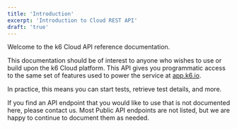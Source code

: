 ```yaml
---
title: 'Introduction'
excerpt: 'Introduction to Cloud REST API'
draft: 'true'
---
```


Welcome to the k6 Cloud API reference documentation. 

This documentation should be of interest to anyone who wishes to use or build upon the k6 Cloud platform. This API gives you programmatic access to the same set of features used to power the service at [app.k6.io](https://app.k6.io). 

In practice, this means you can start tests, retrieve test details, and more.

If you find an API endpoint that you would like to use that is not documented here, please contact us. Most Public API endpoints are not listed, but we are happy to continue to document them as needed.
